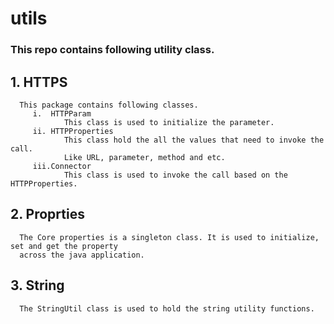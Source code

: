# utils
### This repo contains following utility class.
## 1. HTTPS
      This package contains following classes.
         i.  HTTPParam
                This class is used to initialize the parameter.
         ii. HTTPProperties
                This class hold the all the values that need to invoke the call.
                Like URL, parameter, method and etc.
         iii.Connector
                This class is used to invoke the call based on the HTTPProperties.
## 2. Proprties
      The Core properties is a singleton class. It is used to initialize, set and get the property 
      across the java application.
## 3. String
      The StringUtil class is used to hold the string utility functions.
